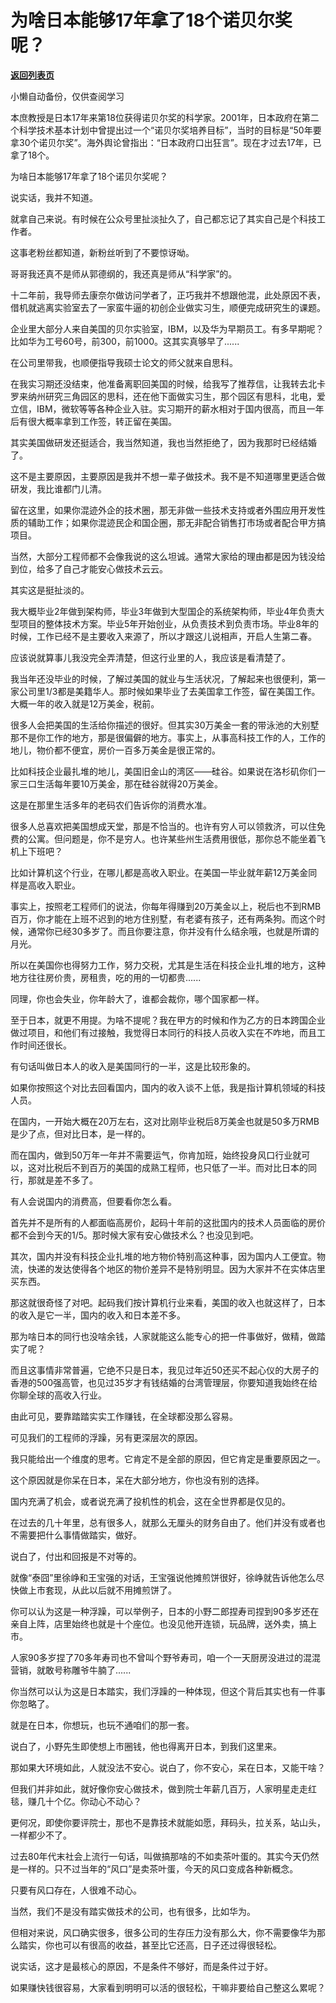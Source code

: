 # 为啥日本能够17年拿了18个诺贝尔奖呢？

[**返回列表页**](/gzh/记忆承载3)

小懒自动备份，仅供查阅学习

本庶教授是日本17年来第18位获得诺贝尔奖的科学家。2001年，日本政府在第二个科学技术基本计划中曾提出过一个“诺贝尔奖培养目标”，当时的目标是“50年要拿30个诺贝尔奖”。海外舆论曾指出：“日本政府口出狂言”。现在才过去17年，已拿了18个。

  

为啥日本能够17年拿了18个诺贝尔奖呢？

  

说实话，我并不知道。

  

就拿自己来说。有时候在公众号里扯淡扯久了，自己都忘记了其实自己是个科技工作者。  

  

这事老粉丝都知道，新粉丝听到了不要惊讶呦。

  

哥哥我还真不是师从郭德纲的，我还真是师从“科学家”的。

  

十二年前，我导师去康奈尔做访问学者了，正巧我并不想跟他混，此处原因不表，借机就逃离实验室去了一家蛮牛逼的初创企业做实习生，顺便完成研究生的课题。

  

企业里大部分人来自美国的贝尔实验室，IBM，以及华为早期员工。有多早期呢？比如华为工号60号，前300，前1000。这其实真够早了......

  

在公司里带我，也顺便指导我硕士论文的师父就来自思科。

  

在我实习期还没结束，他准备离职回美国的时候，给我写了推荐信，让我转去北卡罗来纳州研究三角园区的思科，还在他下面做实习生，那个园区有思科，北电，爱立信，IBM，微软等等各种企业入驻。实习期开的薪水相对于国内很高，而且一年后有很大概率拿到工作签，转正留在美国。

  

其实美国做研发还挺适合，我当然知道，我也当然拒绝了，因为我那时已经结婚了。

  

这不是主要原因，主要原因是我并不想一辈子做技术。我不是不知道哪里更适合做研发，我比谁都门儿清。

  

留在这里，如果你混迹外企的技术圈，那无非做一些技术支持或者外围应用开发性质的辅助工作；如果你混迹民企和国企圈，那无非配合销售打市场或者配合甲方搞项目。

  

当然，大部分工程师都不会像我说的这么坦诚。通常大家给的理由都是因为钱没给到位，给多了自己才能安心做技术云云。  

  

其实这是挺扯淡的。

  

我大概毕业2年做到架构师，毕业3年做到大型国企的系统架构师，毕业4年负责大型项目的整体技术方案。毕业5年开始创业，从负责技术到负责市场。毕业8年的时候，工作已经不是主要收入来源了，所以才跟这儿说相声，开启人生第二春。

  

应该说就算事儿我没完全弄清楚，但这行业里的人，我应该是看清楚了。

  

我当年还没毕业的时候，了解过美国的就业与生活状况，了解起来也很便利，第一家公司里1/3都是美籍华人。那时候如果毕业了去美国拿工作签，留在美国工作。大概一年的收入就是12万美金，税前。

  

很多人会把美国的生活给你描述的很好。但其实30万美金一套的带泳池的大别墅那不是你工作的地方，那是很偏僻的地方。事实上，从事高科技工作的人，工作的地儿，物价都不便宜，房价一百多万美金是很正常的。

  

比如科技企业最扎堆的地儿，美国旧金山的湾区——硅谷。如果说在洛杉矶你们一家三口生活每年要10万美金，那在硅谷就得20万美金。

  

这是在那里生活多年的老码农们告诉你的消费水准。

  

很多人总喜欢把美国想成天堂，那是不恰当的。也许有穷人可以领救济，可以住免费的公寓。但问题是，你不是穷人。也许某些州生活费用很低，那你总不能坐着飞机上下班吧？

  

比如计算机这个行业，在哪儿都是高收入职业。在美国一毕业就年薪12万美金同样是高收入职业。

  

事实上，按照老工程师们的说法，你每年得赚到20万美金以上，税后也不到RMB百万，你才能在上班不迟到的地方住别墅，有老婆有孩子，还有两条狗。而这个时候，通常你已经30多岁了。而且你要注意，你并没有什么结余哦，也就是所谓的月光。

  

所以在美国你也得努力工作，努力交税，尤其是生活在科技企业扎堆的地方，这种地方往往房价贵，房租贵，吃的用的一切都贵......

  

同理，你也会失业，你年龄大了，谁都会裁你，哪个国家都一样。

  

至于日本，就更不用提。为啥不提呢？我在甲方的时候和作为乙方的日本跨国企业做过项目，和他们有过接触，我觉得日本同行的科技人员收入实在不咋地，而且工作时间还很长。

  

有句话叫做日本人的收入是美国同行的一半，这是比较形象的。

  

如果你按照这个对比去回看国内，国内的收入谈不上低，我是指计算机领域的科技人员。

  

在国内，一开始大概在20万左右，这对比刚毕业税后8万美金也就是50多万RMB是少了点，但对比日本，是一样的。

  

而在国内，做到50万年一年并不需要运气，你肯加班，始终投身风口行业就可以，这对比税后不到百万的美国的成熟工程师，也只低了一半。而对比日本的同行，那就是差不多了。

  

有人会说国内的消费高，但要看你怎么看。

  

首先并不是所有的人都面临高房价，起码十年前的这批国内的技术人员面临的房价都不会到今天的1/5。那时候大家有安心做技术么？也没见到吧。

  

其次，国内并没有科技企业扎堆的地方物价特别高这种事，因为国内人工便宜。物流，快递的发达使得各个地区的物价差异不是特别明显。因为大家并不在实体店里买东西。

  

那这就很奇怪了对吧。起码我们按计算机行业来看，美国的收入也就这样了，日本的收入是它一半，国内的收入和日本差不多。

  

那为啥日本的同行也没啥余钱，人家就能这么能专心的把一件事做好，做精，做踏实了呢？

  

而且这事情非常普遍，它绝不只是日本，我见过年近50还买不起心仪的大房子的香港的500强高管，也见过35岁才有钱结婚的台湾管理层，你要知道我始终在给你聊全球的高收入行业。

  

由此可见，要靠踏踏实实工作赚钱，在全球都没那么容易。

  

可见我们的工程师的浮躁，另有更深层次的原因。  

  

我只能给出一个维度的思考。它肯定不是全部的原因，但它肯定是重要原因之一。

  

这个原因就是你呆在日本，呆在大部分地方，你也没有别的选择。

  

国内充满了机会，或者说充满了投机性的机会，这在全世界都是仅见的。

  

在过去的几十年里，总有很多人，就那么无厘头的财务自由了。他们并没有或者也不需要把什么事情做踏实，做好。

  

说白了，付出和回报是不对等的。

  

就像“泰囧”里徐峥和王宝强的对话，王宝强说他摊煎饼很好，徐峥就告诉他怎么尽快做上市套现，从此以后就不用摊煎饼了。

  

你可以认为这是一种浮躁，可以举例子，日本的小野二郎捏寿司捏到90多岁还在亲自上阵，店里始终也就是十个座位。也没见他开连锁，玩品牌，送外卖，搞上市。

  

人家90多岁捏了70多年寿司也不曾叫个野爷寿司，咱一个一天厨房没进过的混混营销，就敢号称雕爷牛腩了......

  

你当然可以认为这是日本踏实，我们浮躁的一种体现，但这个背后其实也有一件事你忽略了。

  

就是在日本，你想玩，也玩不通咱们的那一套。

  

说白了，小野先生即使想上市圈钱，他也得离开日本，到我们这里来。

  

那如果大环境如此，人就没法不安心。说白了，你不安心，呆在日本，又能干啥？

  

但我们并非如此，就好像你安心做技术，做到院士年薪几百万，人家明星走走红毯，赚几十个亿。你动心不动心？

  

更何况，即使你要评院士，那也不是靠技术就能如愿，拜码头，拉关系，站山头，一样都少不了。  

  

过去80年代末社会上流行一句话，叫做搞那啥的不如卖茶叶蛋的。其实今天仍然是一样的。只不过当年的“风口”是卖茶叶蛋，今天的风口变成各种新概念。

  

只要有风口存在，人很难不动心。

  

当然，我们不是没有踏实做技术的公司，也有很多，比如华为。

  

但相对来说，风口确实很多，很多公司的生存压力没有那么大，你不需要像华为那么踏实，你也可以有很高的收益，甚至比它还高，日子还过得很轻松。

  

说实话，这才是最核心的原因，不是条件不够好，而是条件过于好。  

  

如果赚快钱很容易，大家看到明明可以活的很轻松，干嘛非要给自己整这么累呢？

